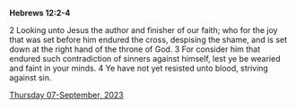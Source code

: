 **Hebrews 12:2-4**

2 Looking unto Jesus the author and finisher of our faith; who for the joy that was set before him endured the cross, despising the shame, and is set down at the right hand of the throne of God. 3 For consider him that endured such contradiction of sinners against himself, lest ye be wearied and faint in your minds. 4 Ye have not yet resisted unto blood, striving against sin.

[Thursday 07-September, 2023](https://getbible.net/kjv/Hebrews/12/2-4)
